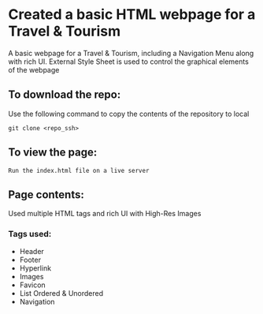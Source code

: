 # Created a basic HTML webpage for a Travel & Tourism

A basic webpage for a Travel & Tourism, including a Navigation Menu along with rich UI. External Style Sheet is used to control the graphical elements of the webpage

## To download the repo:

Use the following command to copy the contents of the repository to local

```git clone <repo_ssh>```

## To view the page:

``` Run the index.html file on a live server ```

## Page contents:

Used multiple HTML tags and rich UI with High-Res Images

### Tags used: 
  * Header
  * Footer
  * Hyperlink
  * Images
  * Favicon
  * List Ordered & Unordered 
  * Navigation
